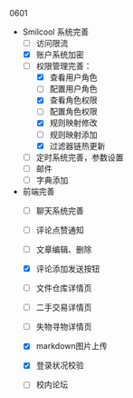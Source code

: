 0601

- Smilcool 系统完善
  - [ ] 访问限流
  - [x] 账户系统加密
  - [ ] 权限管理完善：
    - [x] 查看用户角色
    - [ ] 配置用户角色
    - [x] 查看角色权限
    - [ ] 配置角色权限
    - [x] 规则映射修改
    - [ ] 规则映射添加
    - [x] 过滤器链热更新
  - [ ] 定时系统完善，参数设置
  - [ ] 邮件
  - [ ] 字典添加
- 前端完善
  - [ ] 聊天系统完善
  - [ ] 评论点赞通知
  - [ ] 文章编辑、删除
  - [x] 评论添加发送按钮
  - [ ] 文件仓库详情页
  - [ ] 二手交易详情页
  - [ ] 失物寻物详情页
  - [x] markdown图片上传
  - [x] 登录状况校验
  - [ ] 校内论坛

